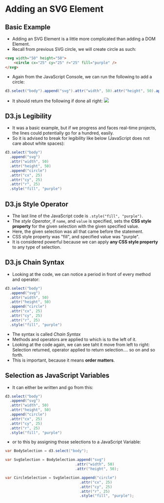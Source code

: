 # Adding an SVG Element


## Basic Example
- Adding an SVG Element is a little more complicated than adding a DOM Element.
- Recall from previous SVG circle, we will create circle as such:
```html
<svg width="50" height="50">
	<circle cx="25" cy="25" r="25" fill="purple" />
</svg>
```

- Again from the JavaScript Console, we can run the following to add a circle:
```java
d3.select("body").append("svg").attr("width", 50).attr("height", 50).append("circle").attr("cx", 25).attr("cy", 25).attr("r", 25).style("fill", "purple")
```
- It should return the following if done all right:
![](https://d1gg5jm9r4jrt6.cloudfront.net/added_svg_element_with_d3.js_673x521.png)


## D3.js Legibility
- It was a basic example, but if we progress and faces real-time projects, the lines could potentially go for a hundred, easily.
- So it is advised to break for legibility like below (JavaScript does not care about white spaces):
```java
d3.select("body")
  .append("svg")
  .attr("width", 50)
  .attr("height", 50)
  .append("circle")
  .attr("cx", 25)
  .attr("cy", 25)
  .attr("r", 25)
  .style("fill", "purple")
```


## D3.js Style Operator
- The last line of the JavaScript code is `.style("fill", "purple")`.
- The *style Operator*, if `name`, and `value` is specified, sets the **CSS style property** for the given selection with the given specified value.
- Here, the given selection was all that came before the statement.
- CSS style property was "fill", and specified value was "purple".
- It is considered powerful because we can apply **any CSS style property** to any type of selection.


## D3.js Chain Syntax
- Looking at the code, we can notice a period in front of every method and operator:
```java
d3.select("body")
  .append("svg")
  .attr("width", 50)
  .attr("height", 50)
  .append("circle")
  .attr("cx", 25)
  .attr("cy", 25)
  .attr("r", 25)
  .style("fill", "purple")
```
- The syntax is called *Chain Syntax*
- Methods and operators are applied to which is to the left of it.
- Looking at the code again, we can see taht it move from left to right: Selection returned, operator applied to return selection.... so on and so forth.
- This is important, because it means **order matters**.


## Selection as JavaScript Variables
- It can either be written and go from this:
```java
d3.select("body")
  .append("svg")
  .attr("width", 50)
  .attr("height", 50)
  .append("circle")
  .attr("cx", 25)
  .attr("cy", 25)
  .attr("r", 25)
  .style("fill", "purple")
```
- or to this by assigning those selections to a JavaScript Variable:
```java
var BodySelection = d3.select("body");

var SvgSelection = BodySelection.append("svg")
								.attr("width", 50)
								.attr("height", 50);

var CircleSelection = SvgSelection.append("circle")
								  .attr("cx", 25)
								  .attr("cy", 25)
								  .attr("r", 25)
								  .style("fill", "purple");
```